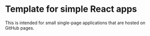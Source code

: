 Template for simple React apps
==============================


This is intended for small single-page applications that are hosted on GitHub pages.
